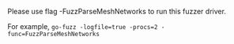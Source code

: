 Please use flag -FuzzParseMeshNetworks to run this fuzzer driver. 

For example, `go-fuzz -logfile=true -procs=2 -func=FuzzParseMeshNetworks`
